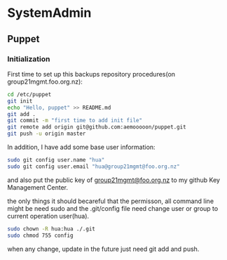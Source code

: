 # SystemAdmin
## Puppet
### Initialization
First time to set up this backups repository procedures(on group21mgmt.foo.org.nz): <br>

```bash
cd /etc/puppet
git init
echo "Hello, puppet" >> README.md
git add .
git commit -m "first time to add init file"
git remote add origin git@github.com:aemooooon/puppet.git
git push -u origin master
```

In addition, I have add some base user information: <br>

```bash
sudo git config user.name "hua" 
sudo git config user.email "hua@group21mgmt@foo.org.nz"
```
and also put the public key of group21mgmt@foo.org.nz to my github Key Management Center.

the only things it should becareful that the permisson, all command line might be need sudo and the .git/config file need change user or group to current operation user(hua).

```bash
sudo chown -R hua:hua ./.git
sudo chmod 755 config
```

when any change, update in the future just need git add and push.
